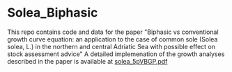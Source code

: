 # Solea_Biphasic
This repo contains code and data for the paper "Biphasic vs conventional growth curve equation: an application to the case of common sole (Solea solea, L.) in the northern and central Adriatic Sea with possible effect on stock assessment advice" 
A detailed implemenation of the growth analyses described in the paper is available at [solea_5pVBGP.pdf](https://github.com/framasnadi/Solea_Biphasic/files/8363370/solea_5pVBGP.pdf)

